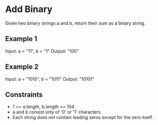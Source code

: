# Add Binary

Given two binary strings a and b, return their sum as a binary string.

## Example 1

Input: a = "11", b = "1"
Output: "100"

## Example 2

Input: a = "1010", b = "1011"
Output: "10101"

## Constraints

- 1 <= a.length, b.length <= 104
- a and b consist only of '0' or '1' characters.
- Each string does not contain leading zeros except for the zero itself.
